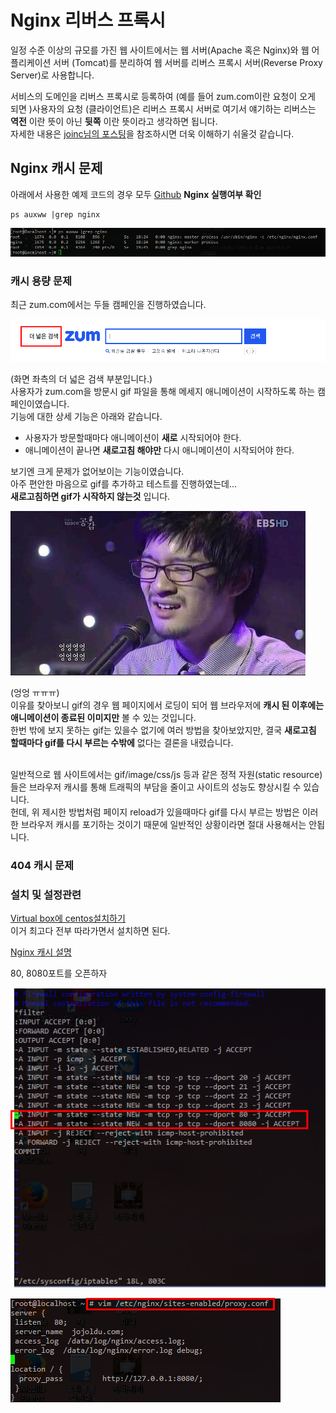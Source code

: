 # Nginx 리버스 프록시
일정 수준 이상의 규모를 가진 웹 사이트에서는 웹 서버(Apache 혹은 Nginx)와 웹 어플리케이션 서버 (Tomcat)를 분리하여 웹 서버를 리버스 프록시 서버(Reverse Proxy Server)로 사용합니다.<br/>

서비스의 도메인을 리버스 프록시로 등록하여 (예를 들어 zum.com이란 요청이 오게 되면 )사용자의 요청 (클라이언트)은 리버스 프록시 서버로
여기서 얘기하는 리버스는 **역전** 이란 뜻이 아닌 **뒷쪽** 이란 뜻이라고 생각하면 됩니다. <br/>
자세한 내용은 [joinc님의 포스팅](http://www.joinc.co.kr/w/man/12/proxy)을 참조하시면 더욱 이해하기 쉬울것 같습니다. <br/>

## Nginx 캐시 문제
아래에서 사용한 예제 코드의 경우 모두 [Github]()
**Nginx 실행여부 확인**
```
ps auxww |grep nginx
```

![Nginx 확인](./images/nginx확인.png)


### 캐시 용량 문제
최근 zum.com에서는 두들 캠페인을 진행하였습니다. <br/>

![두들 캠페인](./images/두들캠페인.png)

(화면 좌측의 더 넓은 검색 부분입니다.) <br/>
사용자가 zum.com을 방문시 gif 파일을 통해 메세지 애니메이션이 시작하도록 하는 캠페인이였습니다. <br/>
기능에 대한 상세 기능은 아래와 같습니다.

* 사용자가 방문할때마다 애니메이션이 **새로** 시작되어야 한다.
* 애니메이션이 끝나면 **새로고침 해야만** 다시 애니메이션이 시작되어야 한다.

보기엔 크게 문제가 없어보이는 기능이였습니다. <br/>
아주 편안한 마음으로 gif를 추가하고 테스트를 진행하였는데... <br/>
**새로고침하면 gif가 시작하지 않는것** 입니다.

![엉엉](./images/엉엉.png)

(엉엉 ㅠㅠㅠ)<br/>
이유를 찾아보니 gif의 경우 웹 페이지에서 로딩이 되어 웹 브라우저에 **캐시 된 이후에는 애니메이션이 종료된 이미지만** 볼 수 있는 것입니다. <br/>
한번 밖에 보지 못하는 gif는 있을수 없기에 여러 방법을 찾아보았지만, 결국 **새로고침 할때마다 gif를 다시 부르는 수밖에** 없다는 결론을 내렸습니다. <br/><br/>

일반적으로 웹 사이트에서는 gif/image/css/js 등과 같은 정적 자원(static resource)들은 브라우저 캐시를 통해 트래픽의 부담을 줄이고 사이트의 성능도 향상시킬 수 있습니다. <br/>
헌데, 위 제시한 방법처럼 페이지 reload가 있을때마다 gif를 다시 부르는 방법은 이러한 브라우저 캐시를 포기하는 것이기 때문에 일반적인 상황이라면 절대 사용해서는 안됩니다. <br/>


### 404 캐시 문제

### 설치 및 설정관련
[Virtual box에 centos설치하기](http://webdevnovice.tistory.com/2) <br/>
이거 최고다 전부 따라가면서 설치하면 된다. <br/>

[Nginx 캐시 설명](http://www.joinc.co.kr/w/man/12/nginx/static) <br/>


80, 8080포트를 오픈하자

![80,8080포트오픈](./images/8080포트오픈.png)

![proxy.conf](./images/proxy-conf.png)
